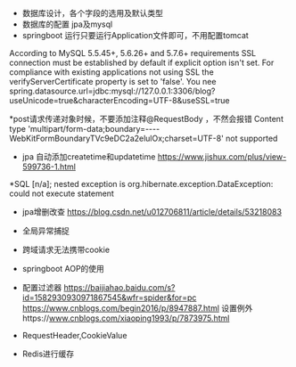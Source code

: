 * 数据库设计，各个字段的选用及默认类型
* 数据库的配置 jpa及mysql
* springboot 运行只要运行Application文件即可，不用配置tomcat





According to MySQL 5.5.45+, 5.6.26+ and 5.7.6+ requirements SSL connection must be established by default if explicit option isn't set. For compliance with existing applications not using SSL the verifyServerCertificate property is set to 'false'. You nee
spring.datasource.url=jdbc:mysql://127.0.0.1:3306/blog?useUnicode=true&characterEncoding=UTF-8&useSSL=true

*post请求传递对象时候，不要添加注释@RequestBody ，不然会报错
Content type 'multipart/form-data;boundary=----WebKitFormBoundaryTVc9eDC2a2elulOx;charset=UTF-8' not supported



* jpa 自动添加createtime和updatetime
https://www.jishux.com/plus/view-599736-1.html

*SQL [n/a]; nested exception is org.hibernate.exception.DataException: could not execute statement

* jpa增删改查 https://blog.csdn.net/u012706811/article/details/53218083 

* 全局异常捕捉
* 跨域请求无法携带cookie
* springboot AOP的使用
* 配置过滤器 https://baijiahao.baidu.com/s?id=1582930930971867545&wfr=spider&for=pc
https://www.cnblogs.com/begin2016/p/8947887.html
设置例外https://www.cnblogs.com/xiaoping1993/p/7873975.html
* RequestHeader,CookieValue
* Redis进行缓存
